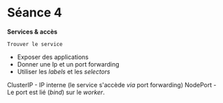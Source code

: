 # Séance 4

**Services & accès**

```tip
Trouver le service
```

- Exposer des applications
- Donner une Ip et un port forwarding
- Utiliser les _labels_ et les _selectors_

ClusterIP - IP interne (le service s'accède _via_ port forwarding)
NodePort - Le port est lié (_bind_) sur le _worker_.

